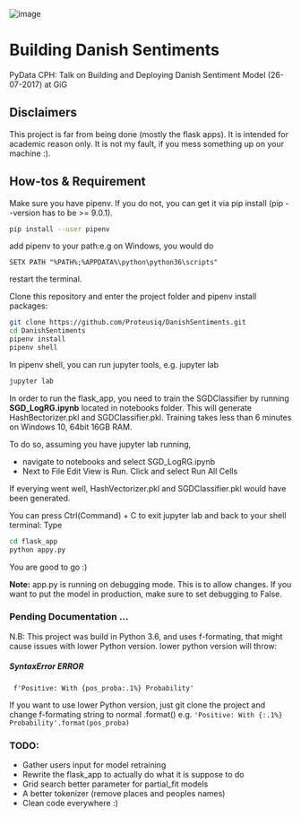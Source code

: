 ![image](https://user-images.githubusercontent.com/14926709/43322711-be0344a6-91af-11e8-83ca-2aa47ab5700f.png)

# Building Danish Sentiments
PyData CPH: Talk on Building and Deploying Danish Sentiment Model (26-07-2017) at GiG

## Disclaimers
This project is far from being done (mostly the flask apps). It is intended for academic reason only. It is not my fault, if you mess something up on your machine :). 

## How-tos & Requirement

Make sure you have pipenv. If you do not, you can get it via pip install (pip --version has to be >= 9.0.1).
```bash
pip install --user pipenv
```
add pipenv to your path:e.g on Windows, you would do
```
SETX PATH "%PATH%;%APPDATA%\python\python36\scripts"
```
restart the terminal. 

Clone this repository and enter the project folder and pipenv install packages:

``` bash
git clone https://github.com/Proteusiq/DanishSentiments.git
cd DanishSentiments
pipenv install
pipenv shell

```

In pipenv shell, you can run jupyter tools, e.g. jupyter lab

```bash
jupyter lab
```

In order to run the flask_app, you need to train the SGDClassifier by running **SGD_LogRG.ipynb** located in notebooks folder. This will generate HashBectorizer.pkl and SGDClassifier.pkl. Training takes less than 6 minutes on Windows 10, 64bit 16GB RAM.

To do so, assuming you have jupyter lab running,
- navigate to notebooks and select SGD_LogRG.ipynb
- Next to File Edit View is Run. Click and select Run All Cells

If everying went well, HashVectorizer.pkl and SGDClassifier.pkl would have been generated.

You can press Ctrl(Command) + C to exit jupyter lab and back to your shell terminal: Type

```bash
cd flask_app
python appy.py
```

You are good to go :) 

**Note:** app.py is running on debugging mode. This is to allow changes. If you want to put the model in production, make sure to set debugging to False.

### Pending Documentation ...

N.B: This project was build in Python 3.6, and uses f-formating, that might cause issues with lower Python version. lower python version will throw:

##### SyntaxError ERROR
``` f'Positive: With {pos_proba:.1%} Probability'```
 
If you want to use lower Python version, just git clone the project and change f-formating string to normal
.format() e.g.
```'Positive: With {:.1%} Probability'.format(pos_proba)```

### TODO:
- Gather users input for model retraining
- Rewrite the flask_app to actually do what it is suppose to do
- Grid search better parameter for partial_fit models
- A better tokenizer (remove places and peoples names)
- Clean code everywhere :)



